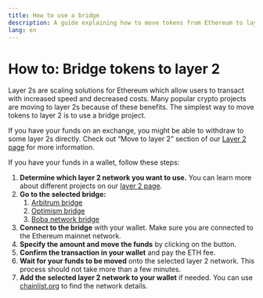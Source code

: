 ```yaml
---
title: How to use a bridge
description: A guide explaining how to move tokens from Ethereum to layer 2 using a bridge.
lang: en
---
```


# How to: Bridge tokens to layer 2

Layer 2s are scaling solutions for Ethereum which allow users to transact with increased speed and decreased costs. Many popular crypto projects are moving to layer 2s because of these benefits. The simplest way to move tokens to layer 2 is to use a bridge project.

If you have your funds on an exchange, you might be able to withdraw to some layer 2s directly. Check out “Move to layer 2” section of our  [Layer 2 page](https://ethereum.org/en/layer-2/) for more information.

If you have your funds in a wallet, follow these steps:

1. **Determine which layer 2 network you want to use.** You can learn more about different projects on our [layer 2 page](https://ethereum.org/en/layer-2/).
2. **Go to the selected bridge:**
    1. [Arbitrum bridge](https://bridge.arbitrum.io/?l2ChainId=42161)
    2. [Optimism bridge](https://app.optimism.io/bridge/deposit)
    3. [Boba network bridge](https://gateway.boba.network/)
3. **Connect to the bridge** with your wallet. Make sure you are connected to the Ethereum mainnet network. 
4. **Specify the amount and move the funds** by clicking on the button.
5. **Confirm the transaction in your wallet** and pay the ETH fee.
6. **Wait for your funds to be moved** onto the selected layer 2 network. This process should not take more than a few minutes.
7. **Add the selected layer 2 network to your wallet** if needed. You can use [chainlist.org](http://chainlist.org) to find the network details.
